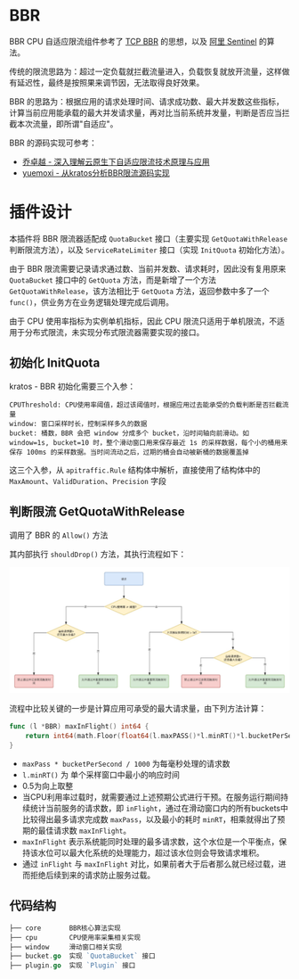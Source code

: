 # BBR
BBR CPU 自适应限流组件参考了 [TCP BBR](https://en.wikipedia.org/wiki/TCP_congestion_control#TCP_BBR) 的思想，以及 [阿里 Sentinel](https://github.com/alibaba/Sentinel/wiki/系统自适应限流) 的算法。

传统的限流思路为：超过一定负载就拦截流量进入，负载恢复就放开流量，这样做有延迟性，最终是按照果来调节因，无法取得良好效果。

BBR 的思路为：根据应用的请求处理时间、请求成功数、最大并发数这些指标，计算当前应用能承载的最大并发请求量，再对比当前系统并发量，判断是否应当拦截本次流量，即所谓"自适应"。

BBR 的源码实现可参考：
- [乔卓越 - 深入理解云原生下自适应限流技术原理与应用](https://mp.weixin.qq.com/s?__biz=MzA4ODg0NDkzOA==&mid=2247493581&idx=1&sn=62feb928915eaeb9082b58737829cf19&chksm=90215828a756d13e36cf77fe980f90810236296e5289259e085ccda7a539979c0716b5c8a601&scene=126&sessionid=1634901423&key=92c891f823e779d59fb069c1f73467971e77ea57597e6305cd46077c5115f63362682acb7d71e10dce269b227d3823d11ef9e5ce4116448fda19babccca00938bb97159b2d212d3a739c461a317a413867734e4ff39439da6d669943638ebb44fb5d44b939ae294b9b2eb42fa68fe939e1e4b21d8d806bf0299ecfea6bfa0c80&ascene=0&uin=MTg4NzU0NzUzNw%3D%3D&devicetype=Windows+10+x64&version=63040026&lang=zh_CN&exportkey=AyWZkGTg8xpxVEKYWHzdFvE%3D&pass_ticket=aPS1JJrPDslKIxzL8eyKwCG9loYdUIDyJU6iO22glE0yHlC3foSNMEFaklAFVWTj&wx_header=0&fontgear=2#)
- [yuemoxi - 从kratos分析BBR限流源码实现](https://juejin.cn/post/7004848252109455368)



# 插件设计
本插件将 BBR 限流器适配成 `QuotaBucket` 接口（主要实现 `GetQuotaWithRelease` 判断限流方法），以及 `ServiceRateLimiter` 接口（实现 `InitQuota` 初始化方法）。

由于 BBR 限流需要记录请求通过数、当前并发数、请求耗时，因此没有复用原来 `QuotaBucket` 接口中的 `GetQuota` 方法，而是新增了一个方法 `GetQuotaWithRelease`，该方法相比于 `GetQuota` 方法，返回参数中多了一个 `func()`，供业务方在业务逻辑处理完成后调用。

由于 CPU 使用率指标为实例单机指标，因此 CPU 限流只适用于单机限流，不适用于分布式限流，未实现分布式限流器需要实现的接口。


## 初始化 InitQuota
kratos - BBR 初始化需要三个入参：
```
CPUThreshold: CPU使用率阈值，超过该阈值时，根据应用过去能承受的负载判断是否拦截流量 
window: 窗口采样时长，控制采样多久的数据
bucket: 桶数，BBR 会把 window 分成多个 bucket，沿时间轴向前滑动。如 window=1s, bucket=10 时，整个滑动窗口用来保存最近 1s 的采样数据，每个小的桶用来保存 100ms 的采样数据。当时间流动之后，过期的桶会自动被新桶的数据覆盖掉
```
这三个入参，从 `apitraffic.Rule` 结构体中解析，直接使用了结构体中的 `MaxAmount`、`ValidDuration`、`Precision` 字段


## 判断限流 GetQuotaWithRelease
调用了 BBR 的 `Allow()` 方法

其内部执行 `shouldDrop()` 方法，其执行流程如下：

![img.jpg](img.jpg)

流程中比较关键的一步是计算应用可承受的最大请求量，由下列方法计算：
```go
func (l *BBR) maxInFlight() int64 {
	return int64(math.Floor(float64(l.maxPASS()*l.minRT()*l.bucketPerSecond)/1000.0) + 0.5)
}
```
- `maxPass * bucketPerSecond / 1000` 为每毫秒处理的请求数
- `l.minRT()` 为 单个采样窗口中最小的响应时间
- 0.5为向上取整
- 当CPU利用率过载时，就需要通过上述预期公式进行干预。在服务运行期间持续统计当前服务的请求数，即 `inFlight`，通过在滑动窗口内的所有buckets中比较得出最多请求完成数 `maxPass`，以及最小的耗时 `minRT`，相乘就得出了预期的最佳请求数 `maxInFlight`。
- `maxInFlight` 表示系统能同时处理的最多请求数，这个水位是一个平衡点，保持该水位可以最大化系统的处理能力，超过该水位则会导致请求堆积。
- 通过 `inFlight` 与 `maxInFlight` 对比，如果前者大于后者那么就已经过载，进而拒绝后续到来的请求防止服务过载。

## 代码结构
```go
├── core       BBR核心算法实现
├── cpu        CPU使用率采集相关实现
├── window     滑动窗口相关实现
├── bucket.go  实现 `QuotaBucket` 接口
├── plugin.go  实现 `Plugin` 接口
```
